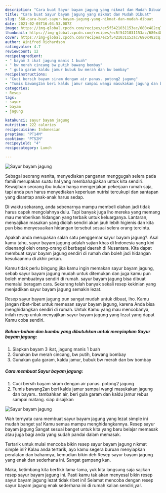 ```yaml
---
description: "Cara buat Sayur bayam jagung yang nikmat dan Mudah Dibuat"
title: "Cara buat Sayur bayam jagung yang nikmat dan Mudah Dibuat"
slug: 568-cara-buat-sayur-bayam-jagung-yang-nikmat-dan-mudah-dibuat
date: 2021-02-05T16:03:53.087Z
image: https://img-global.cpcdn.com/recipes/ec5f5421031153ac/680x482cq70/sayur-bayam-jagung-foto-resep-utama.jpg
thumbnail: https://img-global.cpcdn.com/recipes/ec5f5421031153ac/680x482cq70/sayur-bayam-jagung-foto-resep-utama.jpg
cover: https://img-global.cpcdn.com/recipes/ec5f5421031153ac/680x482cq70/sayur-bayam-jagung-foto-resep-utama.jpg
author: Winifred Richardson
ratingvalue: 4.7
reviewcount: 12
recipeingredient:
- " bayam 3 ikat jagung manis 1 buah"
- " bw merah cincang bw putih bawang bombay"
- " gula garam kaldu jamur bubuk bw merah dan bw bombay"
recipeinstructions:
- "Cuci bersih bayam siram dengan air panas. potong2 jagung"
- "Tumis bawang2an beri kaldu jamur sampai wangi masukakan jagung dan bayam.. tambahkan air, beri gula garam dan kaldu jamur rebus sampai matang. siap disajikan"
categories:
- Resep
tags:
- sayur
- bayam
- jagung

katakunci: sayur bayam jagung 
nutrition: 222 calories
recipecuisine: Indonesian
preptime: "PT14M"
cooktime: "PT52M"
recipeyield: "4"
recipecategory: Lunch

---
```



![Sayur bayam jagung](https://img-global.cpcdn.com/recipes/ec5f5421031153ac/680x482cq70/sayur-bayam-jagung-foto-resep-utama.jpg)

Sebagai seorang wanita, menyediakan panganan menggugah selera pada famili merupakan suatu hal yang membahagiakan untuk kita sendiri. Kewajiban seorang ibu bukan hanya mengerjakan pekerjaan rumah saja, tapi anda pun harus menyediakan keperluan nutrisi tercukupi dan santapan yang disantap anak-anak harus sedap.

Di waktu  sekarang, anda sebenarnya mampu membeli olahan jadi tidak harus capek mengolahnya dulu. Tapi banyak juga lho mereka yang memang mau memberikan hidangan yang terbaik untuk keluarganya. Lantaran, menyajikan masakan yang diolah sendiri akan jauh lebih higienis dan kita pun bisa menyesuaikan hidangan tersebut sesuai selera orang tercinta. 



Apakah anda merupakan salah satu penggemar sayur bayam jagung?. Asal kamu tahu, sayur bayam jagung adalah sajian khas di Indonesia yang kini disenangi oleh orang-orang di berbagai daerah di Nusantara. Kita dapat membuat sayur bayam jagung sendiri di rumah dan boleh jadi hidangan kesukaanmu di akhir pekan.

Kamu tidak perlu bingung jika kamu ingin memakan sayur bayam jagung, sebab sayur bayam jagung mudah untuk ditemukan dan juga kamu pun boleh membuatnya sendiri di rumah. sayur bayam jagung bisa dibuat memalui beragam cara. Sekarang telah banyak sekali resep kekinian yang menjadikan sayur bayam jagung semakin lezat.

Resep sayur bayam jagung pun sangat mudah untuk dibuat, lho. Kamu jangan ribet-ribet untuk memesan sayur bayam jagung, karena Anda bisa menghidangkan sendiri di rumah. Untuk Kamu yang mau mencobanya, inilah resep untuk menyajikan sayur bayam jagung yang lezat yang dapat Kamu coba sendiri.

<!--inarticleads1-->

##### Bahan-bahan dan bumbu yang dibutuhkan untuk menyiapkan Sayur bayam jagung:

1. Siapkan  bayam 3 ikat, jagung manis 1 buah
1. Gunakan  bw merah cincang, bw putih, bawang bombay
1. Gunakan  gula garam, kaldu jamur, bubuk bw merah dan bw bombay




<!--inarticleads2-->

##### Cara membuat Sayur bayam jagung:

1. Cuci bersih bayam siram dengan air panas. potong2 jagung
1. Tumis bawang2an beri kaldu jamur sampai wangi masukakan jagung dan bayam.. tambahkan air, beri gula garam dan kaldu jamur rebus sampai matang. siap disajikan
<img src="https://img-global.cpcdn.com/steps/38b35ff35f0fcf4b/160x128cq70/sayur-bayam-jagung-langkah-memasak-2-foto.jpg" alt="Sayur bayam jagung">



Wah ternyata cara membuat sayur bayam jagung yang lezat simple ini mudah banget ya! Kamu semua mampu menghidangkannya. Resep sayur bayam jagung Sangat sesuai banget untuk kita yang baru belajar memasak atau juga bagi anda yang sudah pandai dalam memasak.

Tertarik untuk mulai mencoba bikin resep sayur bayam jagung nikmat simple ini? Kalau anda tertarik, ayo kamu segera buruan menyiapkan peralatan dan bahannya, kemudian bikin deh Resep sayur bayam jagung yang enak dan sederhana ini. Sangat gampang kan. 

Maka, ketimbang kita berfikir lama-lama, yuk kita langsung saja sajikan resep sayur bayam jagung ini. Pasti kamu tak akan menyesal bikin resep sayur bayam jagung lezat tidak ribet ini! Selamat mencoba dengan resep sayur bayam jagung enak sederhana ini di rumah kalian sendiri,ya!.


